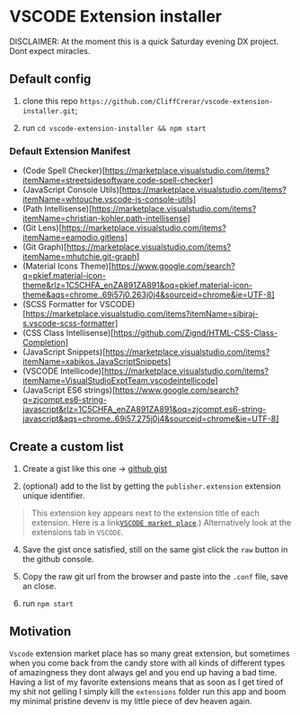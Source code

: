 # VSCODE Extension installer

DISCLAIMER: At the moment this is a quick Saturday evening DX project. Dont expect miracles.

## Default config

1. clone this repo `https://github.com/CliffCrerar/vscode-extension-installer.git`;

2. run `cd vscode-extension-installer && npm start`

### Default Extension Manifest

* (Code Spell Checker)[https://marketplace.visualstudio.com/items?itemName=streetsidesoftware.code-spell-checker]
* (JavaScript Console Utils)[https://marketplace.visualstudio.com/items?itemName=whtouche.vscode-js-console-utils]
* (Path Intellisense)[https://marketplace.visualstudio.com/items?itemName=christian-kohler.path-intellisense]
* (Git Lens)[https://marketplace.visualstudio.com/items?itemName=eamodio.gitlens]
* (Git Graph)[https://marketplace.visualstudio.com/items?itemName=mhutchie.git-graph]
* (Material Icons Theme)[https://www.google.com/search?q=pkief.material-icon-theme&rlz=1C5CHFA_enZA891ZA891&oq=pkief.material-icon-theme&aqs=chrome..69i57j0.263j0j4&sourceid=chrome&ie=UTF-8]
* (SCSS Formatter for VSCODE)[https://marketplace.visualstudio.com/items?itemName=sibiraj-s.vscode-scss-formatter]
* (CSS Class Intellisense)[https://github.com/Zignd/HTML-CSS-Class-Completion]
* (JavaScript Snippets)[https://marketplace.visualstudio.com/items?itemName=xabikos.JavaScriptSnippets]
* (VSCODE Intellicode)[https://marketplace.visualstudio.com/items?itemName=VisualStudioExptTeam.vscodeintellicode]
* (JavaScript ES6 strings)[https://www.google.com/search?q=zjcompt.es6-string-javascript&rlz=1C5CHFA_enZA891ZA891&oq=zjcompt.es6-string-javascript&aqs=chrome..69i57.275j0j4&sourceid=chrome&ie=UTF-8]

## Create a custom list

1. Create a gist like this one -> [github gist](https://gist.githubusercontent.com/CliffCrerar/a47b5153056820682bc3259795b94544/raw/88e07596c19f1073f4f822649dc6de33b1a6cd6e/vscode-bear-essentials.txt)

3. (optional) add to the list by getting the `publisher.extension` extension unique identifier. 

>This extension key appears next to the extension title of each extension. Here is a link[`VSCODE market place`](https://marketplace.visualstudio.com/vscode).) Alternatively look at the extensions tab in `VSCODE`.

4. Save the gist once satisfied, still on the same gist click the `raw` button in the github console.

5. Copy the raw git url from the browser and paste into the `.conf` file, save an close.

6. run `npm start`

## Motivation

`Vscode` extension market place has so many great extension, but sometimes when you come back from the candy store with all kinds of different types of amazingness they dont always gel and you end up having a bad time. Having a list of my favorite extensions means that as soon as I get tired of my shit not gelling I simply kill the `extensions` folder run this app and boom my minimal pristine devenv is my little piece of dev heaven again.

